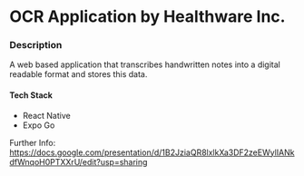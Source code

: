 
# OCR Application by Healthware Inc.

### Description
A web based application that transcribes handwritten notes
into a digital readable format and stores this data.

#### Tech Stack
- React Native
- Expo Go

Further Info: https://docs.google.com/presentation/d/1B2JziaQR8lxlkXa3DF2zeEWylIANkdfWnqoH0PTXXrU/edit?usp=sharing


